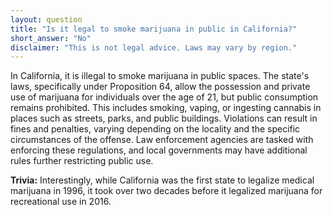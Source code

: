 ```yaml
---
layout: question
title: "Is it legal to smoke marijuana in public in California?"
short_answer: "No"
disclaimer: "This is not legal advice. Laws may vary by region."
---
```


In California, it is illegal to smoke marijuana in public spaces. The state's laws, specifically under Proposition 64, allow the possession and private use of marijuana for individuals over the age of 21, but public consumption remains prohibited. This includes smoking, vaping, or ingesting cannabis in places such as streets, parks, and public buildings. Violations can result in fines and penalties, varying depending on the locality and the specific circumstances of the offense. Law enforcement agencies are tasked with enforcing these regulations, and local governments may have additional rules further restricting public use.

**Trivia:** Interestingly, while California was the first state to legalize medical marijuana in 1996, it took over two decades before it legalized marijuana for recreational use in 2016.
